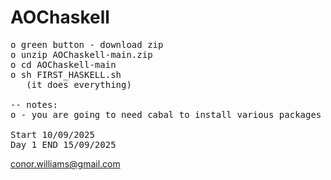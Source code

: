 # AOChaskell
<pre>
o green button - download zip
o unzip AOChaskell-main.zip
o cd AOChaskell-main
o sh FIRST_HASKELL.sh
   (it does everything)

-- notes:
o - you are going to need cabal to install various packages aswell as ghc (will expand later)

Start 10/09/2025
Day 1 END 15/09/2025
</PRE>

conor.williams@gmail.com
